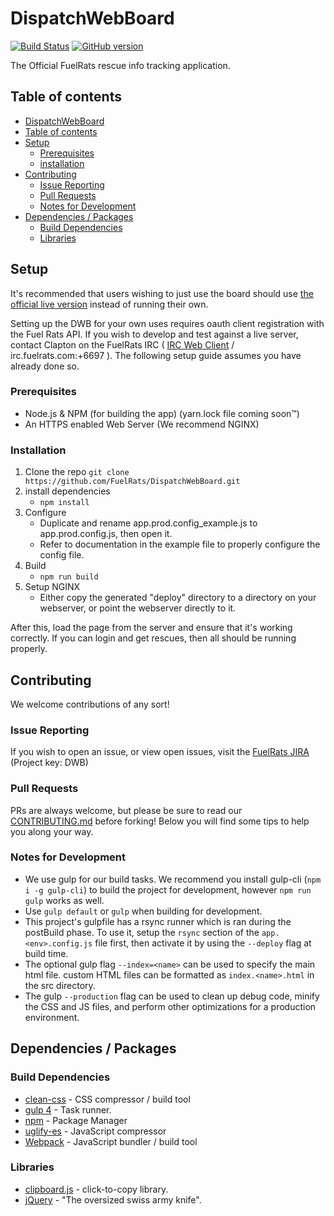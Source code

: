 # DispatchWebBoard
[![Build Status](https://travis-ci.org/FuelRats/DispatchWebBoard.svg?branch=master)](https://travis-ci.org/FuelRats/DispatchWebBoard) [![GitHub version](https://badge.fury.io/gh/FuelRats%2FDispatchWebBoard.svg)](https://badge.fury.io/gh/FuelRats%2FDispatchWebBoard) 

The Official FuelRats rescue info tracking application.

## Table of contents
* [DispatchWebBoard](#dispatchwebboard)
* [Table of contents](#table-of-contents)
* [Setup](#setup)
  * [Prerequisites](#prerequisites)
  * [installation](#installation)
* [Contributing](#contributing)
  * [Issue Reporting](#issue-reporting)
  * [Pull Requests](#pull-requests)
  * [Notes for Development](#notes-for-development)
* [Dependencies / Packages](#dependencies--packages)
  * [Build Dependencies](#build-dependencies)
  * [Libraries](#libraries)

## Setup
It's recommended that users wishing to just use the board should use [the official live version](https://dispatch.fuelrats.com) instead of running their own. 

Setting up the DWB for your own uses requires oauth client registration with the Fuel Rats API. If you wish to develop and test against a live server, contact Clapton on the FuelRats IRC ( [IRC Web Client](http://kiwi.fuelrats.com:7779/) / irc.fuelrats.com:+6697 ). The following setup guide assumes you have already done so.

### Prerequisites 
* Node.js & NPM (for building the app) (yarn.lock file coming soon™)
* An HTTPS enabled Web Server (We recommend NGINX)

### Installation
1. Clone the repo `git clone https://github.com/FuelRats/DispatchWebBoard.git`
2. install dependencies
    * `npm install`
3. Configure
    * Duplicate and rename app.prod.config_example.js to app.prod.config.js, then open it.
    * Refer to documentation in the example file to properly configure the config file.
4. Build
    * `npm run build`
5. Setup NGINX
    * Either copy the generated "deploy" directory to a directory on your webserver, or point the webserver directly to it.

After this, load the page from the server and ensure that it's working correctly. If you can login and get rescues, then all should be running properly.

## Contributing
We welcome contributions of any sort!

### Issue Reporting
If you wish to open an issue, or view open issues, visit the [FuelRats JIRA](https://jira.fuelrats.com/projects/DWB/issues) (Project key: DWB)

### Pull Requests
PRs are always welcome, but please be sure to read our [CONTRIBUTING.md](CONTRIBUTING.md) before forking!
Below you will find some tips to help you along your way.

### Notes for Development
* We use gulp for our build tasks. We recommend you install gulp-cli (`npm i -g gulp-cli`) to build the project for development, however `npm run gulp` works as well.
* Use `gulp default` or `gulp` when building for development.
* This project's gulpfile has a rsync runner which is ran during the postBuild phase. To use it, setup the `rsync` section of the `app.<env>.config.js` file first, then activate it by using the `--deploy` flag at build time.
* The optional gulp flag `--index=<name>` can be used to specify the main html file. custom HTML files can be formatted as `index.<name>.html` in the src directory.
* The gulp `--production` flag can be used to clean up debug code, minify the CSS and JS files, and perform other optimizations for a production environment.


## Dependencies / Packages

### Build Dependencies
* [clean-css](https://github.com/jakubpawlowicz/clean-css) - CSS compressor / build tool
* [gulp 4](https://github.com/gulpjs/gulp/tree/4.0) - Task runner.
* [npm](https://github.com/npm/npm) - Package Manager
* [uglify-es](https://github.com/mishoo/UglifyJS2/tree/harmony) - JavaScript compressor
* [Webpack](https://github.com/webpack/webpack) - JavaScript bundler / build tool

### Libraries
* [clipboard.js](https://github.com/zenorocha/clipboard.js) - click-to-copy library.
* [jQuery](https://github.com/jquery/jquery) - "The oversized swiss army knife".